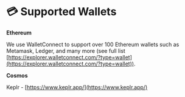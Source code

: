 # 💳 Supported Wallets

**Ethereum**

We use WalletConnect to support over 100 Ethereum wallets such as Metamask, Ledger, and many more (see full list [https://explorer.walletconnect.com/?type=wallet](https://explorer.walletconnect.com/?type=wallet)).

**Cosmos**

Keplr - [https://www.keplr.app/](https://www.keplr.app/)

